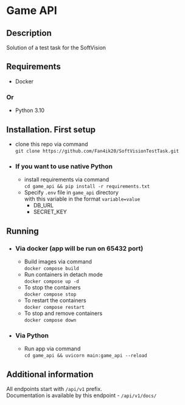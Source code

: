 # Game API
## Description
Solution of a test task for the SoftVision
## Requirements
- Docker  
### Or
- Python 3.10

## Installation. First setup
- clone this repo via command  
`git clone https://github.com/Fan4ik20/SoftVisionTestTask.git`  
- ### If you want to use native Python
  - install requirements via command  
  `cd game_api && pip install -r requirements.txt`
  - Specify `.env` file in `game_api` directory   
  with this variable in the format `variable=value`
    - DB_URL
    - SECRET_KEY
## Running
- ### Via docker (app will be run on 65432 port)
  - Build images via command  
  `docker compose build`
  - Run containers in detach mode  
  `docker compose up -d`
  - To stop the containers  
  `docker compose stop`
  - To restart the containers  
  `docker compose restart`
  - To stop and remove containers  
  `docker compose down`
- ### Via Python
  - Run app via command  
  `cd game_api && uvicorn main:game_api --reload`

## Additional information
All endpoints start with `/api/v1` prefix.  
Documentation is available by this endpoint - `/api/v1/docs/`
